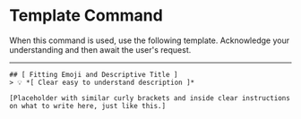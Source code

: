 # Template Command

When this command is used, use the following template. Acknowledge your understanding and then await the user's request.

---

``````````
## [ Fitting Emoji and Descriptive Title ]
> 💡 *[ Clear easy to understand description ]*

[Placeholder with similar curly brackets and inside clear instructions on what to write here, just like this.]
``````````
